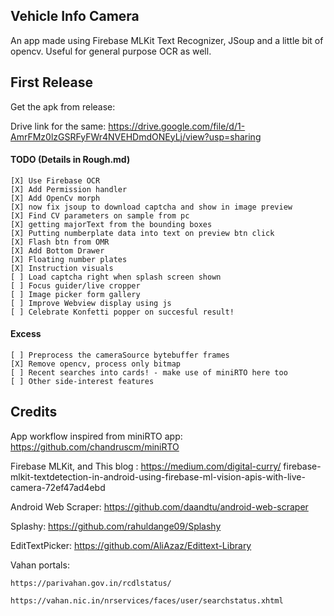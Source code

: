 ## Vehicle Info Camera 
An app made using Firebase MLKit Text Recognizer, JSoup and a little bit of opencv.
Useful for general purpose OCR as well.

## First Release
Get the apk from release: 

Drive link for the same: https://drive.google.com/file/d/1-AmrFMz0lzGSRFyFWr4NVEHDmdONEyLj/view?usp=sharing

#### TODO (Details in Rough.md)
	[X] Use Firebase OCR
	[X] Add Permission handler
	[X] Add OpenCv morph
	[X] now fix jsoup to download captcha and show in image preview 
	[X] Find CV parameters on sample from pc
	[X] getting majorText from the bounding boxes
	[X] Putting numberplate data into text on preview btn click
	[X] Flash btn from OMR
	[X] Add Bottom Drawer 
	[X] Floating number plates
	[X] Instruction visuals
	[ ] Load captcha right when splash screen shown
	[ ] Focus guider/live cropper
	[ ] Image picker form gallery 
	[ ] Improve Webview display using js
	[ ] Celebrate Konfetti popper on succesful result!

#### Excess
 	[ ] Preprocess the cameraSource bytebuffer frames
	[X] Remove opencv, process only bitmap
	[ ] Recent searches into cards! - make use of miniRTO here too
	[ ] Other side-interest features

<!-- ## Size Analysis(TODO : Add screenshot)
jar libs : 7MB
resources : 5MB
android-web-scraper : 2 MB
FirebaseMLKit : 2 MB
 -->
## Credits

App workflow inspired from miniRTO app: 
https://github.com/chandruscm/miniRTO 

Firebase MLKit, and This blog : https://medium.com/digital-curry/
firebase-mlkit-textdetection-in-android-using-firebase-ml-vision-apis-with-live-camera-72ef47ad4ebd

Android Web Scraper: 
https://github.com/daandtu/android-web-scraper

Splashy: 
https://github.com/rahuldange09/Splashy

EditTextPicker: 
https://github.com/AliAzaz/Edittext-Library
<!-- Trail : https://github.com/Orange-OpenSource/android-trail-drawing -->
<!-- Owl sheet : link?! -->
<!-- More blogs: https://medium.com/linedevth/build-your-android-app-faster-and-smaller-than-ever-25f53fdd3cdc -->


Vahan portals:

	https://parivahan.gov.in/rcdlstatus/

	https://vahan.nic.in/nrservices/faces/user/searchstatus.xhtml
